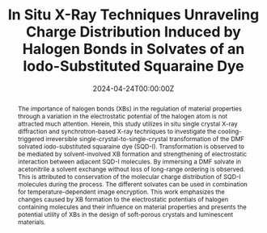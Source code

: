 ---
title: 'In Situ X-Ray Techniques Unraveling Charge Distribution Induced by Halogen Bonds in Solvates of an Iodo-Substituted Squaraine Dye'

# Authors
# If you created a profile for a user (e.g. the default `admin` user), write the username (folder name) here
# and it will be replaced with their full name and linked to their profile.
authors:
  - Xiaoyu Ye
  - Jonathan Gutenthaler-Tietze
  - Ruoxuan Wu
  - Guomin Xia*
  - Shidang Xu*
  - Bin Liu*
  - Yi-Hung Chen*
  - Konstantin Karaghiosoff

# # Author notes (optional)
# author_notes:
#   - ''
#   - ''
#   - ''
#   - 'Corresponding author'
#   - 'Corresponding author'
#   - 'Corresponding author'
#   - 'Corresponding author'
#   - ''

date: '2024-04-24T00:00:00Z'
doi: '10.1002/advs.202400661'

# Schedule page publish date (NOT publication's date).
publishDate: '2024-06-03T00:00:00Z'

# Publication type.
# Accepts a single type but formatted as a YAML list (for Hugo requirements).
# Enter a publication type from the CSL standard.
publication_types: ['article-journal']

# Publication name and optional abbreviated publication name.
publication: In *Advanced Science*
publication_short: In * Adv. Sci.*

abstract: The importance of halogen bonds (XBs) in the regulation of material properties through a variation in the electrostatic potential of the halogen atom is not attracted much attention. Herein, this study utilizes in situ single crystal X-ray diffraction and synchrotron-based X-ray techniques to investigate the cooling-triggered irreversible single-crystal-to-single-crystal transformation of the DMF solvated iodo-substituted squaraine dye (SQD-I). Transformation is observed to be mediated by solvent-involved XB formation and strengthening of electrostatic interaction between adjacent SQD-I molecules. By immersing a DMF solvate in acetonitrile a solvent exchange without loss of long-range ordering is observed. This is attributed to conservation of the molecular charge distribution of SQD-I molecules during the process. The different solvates can be used in combination for temperature-dependent image encryption. This work emphasizes the changes caused by XB formation to the electrostatic potentials of halogen containing molecules and their influence on material properties and presents the potential utility of XBs in the design of soft-porous crystals and luminescent materials.

# Summary. An optional shortened abstract.
summary: The importance of halogen bonds (XBs) in the regulation of material properties through a variation in the electrostatic potential of the halogen atom is not attracted much attention. Herein, this study utilizes in situ single crystal X-ray diffraction and synchrotron-based X-ray techniques to investigate the cooling-triggered irreversible single-crystal-to-single-crystal transformation of the DMF solvated iodo-substituted squaraine dye (SQD-I). Transformation is observed to be mediated by solvent-involved XB formation and strengthening of electrostatic interaction between adjacent SQD-I molecules. By immersing a DMF solvate in acetonitrile a solvent exchange without loss of long-range ordering is observed. This is attributed to conservation of the molecular charge distribution of SQD-I molecules during the process. The different solvates can be used in combination for temperature-dependent image encryption. This work emphasizes the changes caused by XB formation to the electrostatic potentials of halogen containing molecules and their influence on material properties and presents the potential utility of XBs in the design of soft-porous crystals and luminescent materials.
tags: []

# Display this page in the Featured widget?
featured: true

# Custom links (uncomment lines below)
# links:
# - name: Custom Link
#   url: http://example.org

url_pdf: 'https://onlinelibrary.wiley.com/doi/epdf/10.1002/advs.202400661'
url_code: ''
url_dataset: ''
url_poster: ''
url_project: ''
url_slides: ''
url_source: ''
url_video: ''

# Featured image
# To use, add an image named `featured.jpg/png` to your page's folder.
# image:
#   caption: 'Image credit: [**Unsplash**](https://unsplash.com/photos/pLCdAaMFLTE)'
#   focal_point: ''
#   preview_only: false
---